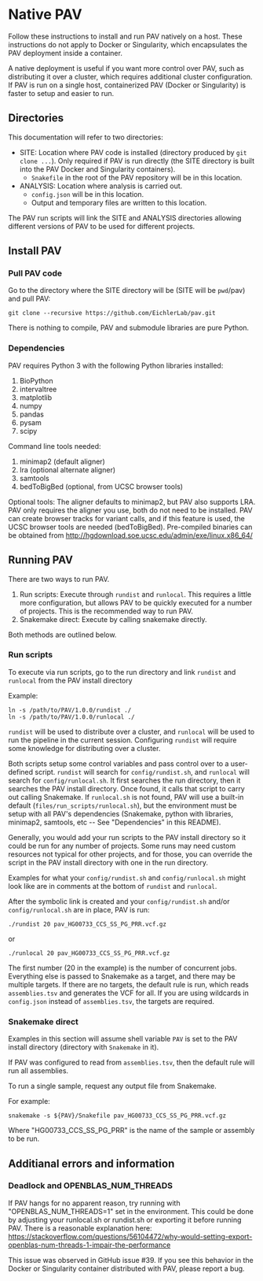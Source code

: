 # Native PAV

Follow these instructions to install and run PAV natively on a host. These instructions do not apply to Docker
or Singularity, which encapsulates the PAV deployment inside a container.

A native deployment is useful if you want more control over PAV, such as distributing it over a cluster, which
requires additional cluster configuration. If PAV is run on a single host, containerized PAV (Docker or Singularity) is
faster to setup and easier to run.

## Directories

This documentation will refer to two directories:

* SITE: Location where PAV code is installed (directory produced by `git clone ...`). Only required if PAV is run
directly (the SITE directory is built into the PAV Docker and Singularity containers).
  * `Snakefile` in the root of the PAV repository will be in this location. 
* ANALYSIS: Location where analysis is carried out.
  * `config.json` will be in this location.
  * Output and temporary files are written to this location.

The PAV run scripts will link the SITE and ANALYSIS directories allowing different versions of PAV to be used for
different projects.

## Install PAV

### Pull PAV code

Go to the directory where the SITE directory will be (SITE will be `pwd`/pav) and pull PAV:

```
git clone --recursive https://github.com/EichlerLab/pav.git
```

There is nothing to compile, PAV and submodule libraries are pure Python.

### Dependencies 

PAV requires Python 3 with the following Python libraries installed:
1. BioPython
1. intervaltree
1. matplotlib
1. numpy
1. pandas
1. pysam
1. scipy

Command line tools needed:
1. minimap2 (default aligner)
1. lra (optional alternate aligner)
1. samtools
1. bedToBigBed (optional, from UCSC browser tools)

Optional tools: The aligner defaults to minimap2, but PAV also supports LRA. PAV only requires the aligner you use,
both do not need to be installed. PAV can create browser tracks for variant calls, and if this feature is used, the UCSC
browser tools are needed (bedToBigBed). Pre-compiled binaries can be obtained from
http://hgdownload.soe.ucsc.edu/admin/exe/linux.x86_64/

## Running PAV

There are two ways to run PAV.

1. Run scripts: Execute through `rundist` and `runlocal`. This requires a little more configuration, but allows PAV to be quickly
executed for a number of projects. This is the recommended way to run PAV.
1. Snakemake direct: Execute by calling snakemake directly.

Both methods are outlined below.

### Run scripts

To execute via run scripts, go to the run directory and link `rundist` and `runlocal` from the PAV install directory

Example:

    ln -s /path/to/PAV/1.0.0/rundist ./
    ln -s /path/to/PAV/1.0.0/runlocal ./

`rundist` will be used to distribute over a cluster, and `runlocal` will be used to run the pipeline in the current
session. Configuring `rundist` will require some knowledge for distributing over a cluster.

Both scripts setup some control variables and pass control over to a user-defined script. `rundist` will search for
`config/rundist.sh`, and `runlocal` will search for `config/runlocal.sh`. It first searches the run directory, then
it searches the PAV install directory. Once found, it calls that script to carry out calling Snakemake. If `runlocal.sh`
is not found, PAV will use a built-in default (`files/run_scripts/runlocal.sh`), but the environment must be setup
with all PAV's dependencies (Snakemake, python with libraries, minimap2, samtools, etc -- See "Dependencies" in this
README).

Generally, you would add your run scripts to the PAV install directory so it could be run for any number of projects.
Some runs may need custom resources not typical for other projects, and for those, you can override the script in the
PAV install directory with one in the run directory.

Examples for what your `config/rundist.sh` and `config/runlocal.sh` might look like are in comments at the bottom of
`rundist` and `runlocal`.

After the symbolic link is created and your `config/rundist.sh` and/or `config/runlocal.sh` are in place, PAV is run:

    ./rundist 20 pav_HG00733_CCS_SS_PG_PRR.vcf.gz

or

    ./runlocal 20 pav_HG00733_CCS_SS_PG_PRR.vcf.gz

The first number (20 in the example) is the number of concurrent jobs. Everything else is passed to Snakemake as a
target, and there may be multiple targets. If there are no targets, the default rule is run, which reads
`assemblies.tsv` and generates the VCF for all. If you are using wildcards in `config.json` instead of `assemblies.tsv`,
the targets are required.

### Snakemake direct

Examples in this section will assume shell variable `PAV` is set to the PAV install directory (directory with
`Snakemake` in it).

If PAV was configured to read from `assemblies.tsv`, then the default rule will run all assemblies.

To run a single sample, request any output file from Snakemake.

For example:

    snakemake -s ${PAV}/Snakefile pav_HG00733_CCS_SS_PG_PRR.vcf.gz

Where "HG00733_CCS_SS_PG_PRR" is the name of the sample or assembly to be run.

## Additianal errors and information

### Deadlock and OPENBLAS_NUM_THREADS

If PAV hangs for no apparent reason, try running with "OPENBLAS_NUM_THREADS=1" set in the environment. This could
be done by adjusting your runlocal.sh or rundist.sh or exporting it before running PAV. There is a reasonable
explanation here:
https://stackoverflow.com/questions/56104472/why-would-setting-export-openblas-num-threads-1-impair-the-performance

This issue was observed in GitHub issue #39. If you see this behavior in the Docker or Singularity container distributed
with PAV, please report a bug.
